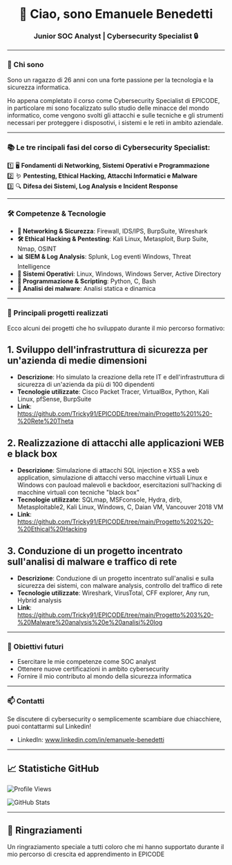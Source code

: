 <h1 align="center"> 👋 Ciao, sono Emanuele Benedetti </h1>
<h3 align="center"> Junior SOC Analyst | Cybersecurity Specialist 🔒 </h3>

---

### 🌟 Chi sono  
Sono un ragazzo di 26 anni con una forte passione per la tecnologia e la sicurezza informatica. 

Ho appena completato il corso come Cybersecurity Specialist di EPICODE, in particolare mi sono focalizzato sullo studio delle minacce del mondo informatico, come vengono svolti gli attacchi e sulle tecniche e gli strumenti necessari per proteggere i disposotivi, i sistemi e le reti in ambito aziendale.

---

### 📚 Le tre rincipali fasi del corso di Cybersecurity Specialist:
1️⃣ 🖥️ **Fondamenti di Networking, Sistemi Operativi e Programmazione**  
2️⃣ 🪱 **Pentesting, Ethical Hacking, Attacchi Informatici e Malware**  
3️⃣ 🔍 **Difesa dei Sistemi, Log Analysis e Incident Response** 

---

### 🛠️ Competenze & Tecnologie
- **🔗 Networking & Sicurezza**: Firewall, IDS/IPS, BurpSuite, Wireshark
- **🛠️ Ethical Hacking & Pentesting**: Kali Linux, Metasploit, Burp Suite, Nmap, OSINT
- **📊 SIEM & Log Analysis**: Splunk, Log eventi Windows, Threat Intelligence 
- **💾 Sistemi Operativi**: Linux, Windows, Windows Server, Active Directory  
- **📜 Programmazione & Scripting**: Python, C, Bash 
- **🦠 Analisi dei malware**: Analisi statica e dinamica

---

### 📂 Principali progetti realizzati  
Ecco alcuni dei progetti che ho sviluppato durante il mio percorso formativo: 

## 1. **Sviluppo dell'infrastruttura di sicurezza per un'azienda di medie dimensioni**  
- **Descrizione**: Ho simulato la creazione della rete IT e dell'infrastruttura di sicurezza di un'azienda da più di 100 dipendenti 
- **Tecnologie utilizzate**: Cisco Packet Tracer, VirtualBox, Python, Kali Linux, pfSense, BurpSuite
- **Link**: https://github.com/Tricky91/EPICODE/tree/main/Progetto%201%20-%20Rete%20Theta

## 2. **Realizzazione di attacchi alle applicazioni WEB e black box**  
- **Descrizione**: Simulazione di attacchi SQL injection e XSS a web application, simulazione di attacchi verso macchine virtuali Linux e Windows con pauload malevoli e backdoor, esercitazioni sull'hacking di macchine virtuali con tecniche "black box"
- **Tecnologie utilizzate**: SQLmap, MSFconsole, Hydra, dirb, Metasploitable2, Kali Linux, Windows, C, Daian VM, Vancouver 2018 VM
- **Link**: https://github.com/Tricky91/EPICODE/tree/main/Progetto%202%20-%20Ethical%20Hacking

## 3. **Conduzione di un progetto incentrato sull'analisi di malware e traffico di rete**  
- **Descrizione**: Conduzione di un progetto incentrato sull'analisi e sulla sicurezza dei sistemi, con malware analysis, controllo del traffico di rete
- **Tecnologie utilizzate**: Wireshark, VirusTotal, CFF explorer, Any run, Hybrid analysis
- **Link**: https://github.com/Tricky91/EPICODE/tree/main/Progetto%203%20-%20Malware%20analysis%20e%20analisi%20log

---

### 🎯 Obiettivi futuri  
- Esercitare le mie competenze come SOC analyst
- Ottenere nuove certificazioni in ambito cybersecurity   
- Fornire il mio contributo al mondo della sicurezza informatica 

---

### 📫 Contatti  
Se discutere di cybersecurity o semplicemente scambiare due chiacchiere, puoi contattarmi sul Linkedin!  

- LinkedIn: www.linkedin.com/in/emanuele-benedetti

---

## 📈 Statistiche GitHub  

![Profile Views](https://komarev.com/ghpvc/?username=Tricky91&color=blue) 

![GitHub Stats](https://github-readme-stats.vercel.app/api?username=Tricky91&show_icons=true&theme=radical) 

---

## 🙏 Ringraziamenti  
Un ringraziamento speciale a tutti coloro che mi hanno supportato durante il mio percorso di crescita ed apprendimento in EPICODE


